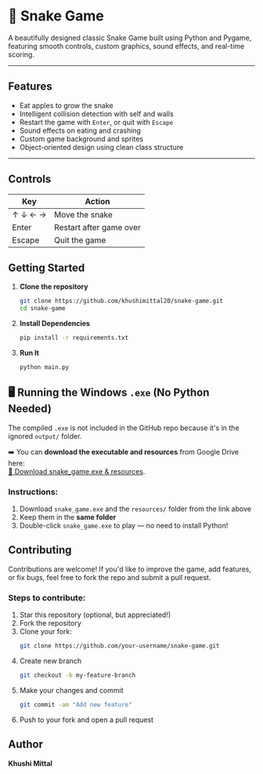 # 🐍 Snake Game 

A beautifully designed classic Snake Game built using Python and Pygame, featuring smooth controls, custom graphics, sound effects, and real-time scoring.

---

## Features

- Eat apples to grow the snake
- Intelligent collision detection with self and walls
- Restart the game with `Enter`, or quit with `Escape`
- Sound effects on eating and crashing
- Custom game background and sprites
- Object-oriented design using clean class structure

---
##  Controls

| Key        | Action        |
|------------|----------------|
| ↑ ↓ ← →     | Move the snake |
| Enter       | Restart after game over |
| Escape      | Quit the game |

##  Getting Started
1. **Clone the repository**
   ```bash
   git clone https://github.com/khushimittal20/snake-game.git
   cd snake-game
2. **Install Dependencies**
   ```bash
   pip install -r requirements.txt
3. **Run It**
   ```bash
   python main.py

## 🖥️ Running the Windows `.exe` (No Python Needed)

The compiled `.exe` is not included in the GitHub repo because it's in the ignored `output/` folder.

➡️ You can **download the executable and resources** from Google Drive here:  
[📁 Download snake_game.exe & resources](https://drive.google.com/drive/folders/1wfDEyDhaQfLKDvDQVtW4ad5sk6G3bfbQ?usp=drive_link).
### Instructions:
1. Download `snake_game.exe` and the `resources/` folder from the link above
2. Keep them in the **same folder**
3. Double-click `snake_game.exe` to play — no need to install Python!


## Contributing

Contributions are welcome! If you'd like to improve the game, add features, or fix bugs, feel free to fork the repo and submit a pull request.

### Steps to contribute:
1. Star this repository (optional, but appreciated!)
2. Fork the repository
3. Clone your fork:
   ```bash
   git clone https://github.com/your-username/snake-game.git
4. Create new branch
   ```bash
   git checkout -b my-feature-branch
5. Make your changes and commit
   ```bash
   git commit -am "Add new feature"
6. Push to your fork and open a pull request

## Author

**Khushi Mittal**  



